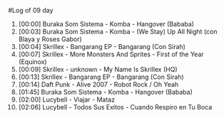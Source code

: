 #Log of 09 day

1. [00:00] Buraka Som Sistema - Komba - Hangover (Bababa)
1. [00:03] Buraka Som Sistema - Komba - (We Stay) Up All Night (con Blaya y Roses Gabor)
1. [00:04] Skrillex - Bangarang EP - Bangarang (Con Sirah)
1. [00:07] Skrillex - More Monsters And Sprites - First of the Year (Equinox)
1. [00:09] Skrillex - unknown - My Name Is Skrillex (HQ)
1. [00:13] Skrillex - Bangarang EP - Bangarang (Con Sirah)
1. [00:14] Daft Punk - Alive 2007 - Robot Rock / Oh Yeah
1. [01:45] Buraka Som Sistema - Komba - Hangover (Bababa)
1. [02:00] Lucybell - Viajar - Mataz
1. [02:06] Lucybell - Todos Sus Exitos - Cuando Respiro en Tu Boca
